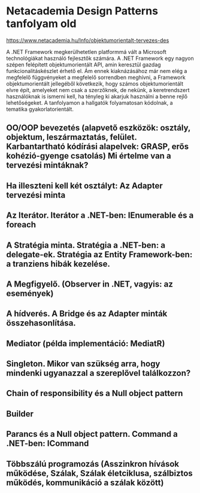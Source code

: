 ﻿# Netacademia Design Patterns tanfolyam old 

https://www.netacademia.hu/Info/objektumorientalt-tervezes-des

A .NET Framework megkerülhetetlen platformmá vált a Microsoft technológiákat használó fejlesztők számára. A .NET Framework egy nagyon szépen felépített objektumorientált API, amin keresztül gazdag funkcionalitáskészlet érhető el. Ám ennek kiaknázásához már nem elég a megfelelő függvényeket a megfelelő sorrendben meghívni, a Framework objektumorientált jellegéből következik, hogy számos objektumorientált elvre épít, amelyeket nem csak a szerzőknek, de nekünk, a keretrendszert használóknak is ismerni kell, ha tényleg ki akarjuk használni a benne rejlő lehetőségeket. A tanfolyamon a hallgatók folyamatosan kódolnak, a tematika gyakorlatorientált.

## OO/OOP bevezetés (alapvető eszközök: osztály, objektum, leszármaztatás, felület. Karbantartható kódírási alapelvek: GRASP, erős kohézió-gyenge csatolás) Mi értelme van a tervezési mintáknak?
## Ha illeszteni kell két osztályt: Az Adapter tervezési minta
## Az Iterátor. Iterátor a .NET-ben: IEnumerable és a foreach
## A Stratégia minta. Stratégia a .NET-ben: a delegate-ek. Stratégia az Entity Framework-ben: a tranziens hibák kezelése.
## A Megfigyelő. (Observer in .NET, vagyis: az események)
## A hídverés. A Bridge és az Adapter minták összehasonlítása.
## Mediator (példa implementáció: MediatR)
## Singleton. Mikor van szükség arra, hogy mindenki ugyanazzal a szereplővel találkozzon?
## Chain of responsibility és a Null object pattern
## Builder
## Parancs és a Null object pattern. Command a .NET-ben: ICommand
## Többszálú programozás (Asszinkron hívások működése, Szálak, Szálak életciklusa, szálbiztos működés, kommunikáció a szálak között)



